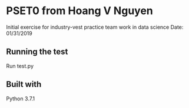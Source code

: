 # PSET0 from Hoang V Nguyen
Initial exercise for industry-vest practice team work in data science
Date: 01/31/2019

## Running  the test
Run test.py

## Built with
Python 3.7.1
